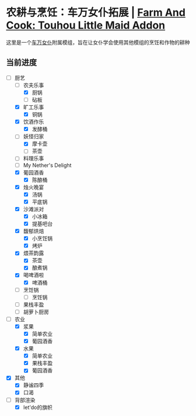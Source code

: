 # 农耕与烹饪：车万女仆拓展 | [Farm And Cook: Touhou Little Maid Addon](./README.md)

 这里是一个[车万女仆](https://github.com/TartaricAcid/TouhouLittleMaid)附属模组，旨在让女仆学会使用其他模组的烹饪和作物的耕种

## 当前进度
- [ ] 厨艺
  - [ ] 农夫乐事
    - [x] 厨锅
    - [ ] 砧板
  - [x] 旷工乐事
    - [x] 铜锅
  - [x] 饮酒作乐
    - [x] 发酵桶
  - [ ] 妖怪归家
    - [x] 摩卡壶
    - [ ] 茶壶
  - [ ] 料理乐事
  - [ ] My Nether's Delight
  - [x] 葡园酒香
    - [x] 陈酿桶
  - [x] 烛火晚宴
    - [x] 汤锅
    - [x] 平底锅
  - [x] 沙滩派对
    - [x] 小冰箱
    - [x] 提基吧台
  - [x] 馥郁烘焙
    - [x] 小烹饪锅 
    - [x] 烤炉
  - [x] 煨茶韵露
    - [x] 茶壶
    - [x] 酿煮锅
  - [x] 喝啤酒啦
    - [x] 啤酒桶 
  - [ ] 烹饪锅
    - [ ] 烹饪锅 
  - [ ] 果栈丰盈
  - [ ] 胡萝卜厨房
- [ ] 农业
  - [x] 浆果
    - [x] 简单农业
    - [x] 葡园酒香
  - [x] 水果
    - [x] 简单农业
    - [x] 果栈丰盈
    - [x] 葡园酒香
- [x] 其他
  - [x] 静谧四季
  - [x] 口渴
- [ ] 背部渲染
  - [x] let'do的旗帜